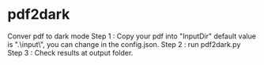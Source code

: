 # pdf2dark
Conver pdf to dark mode 
Step 1 : Copy your pdf into "InputDir" default value is ".\\input\\", you can change in the config.json. 
Step 2 : run pdf2dark.py 
Step 3 : Check results at output folder. 
